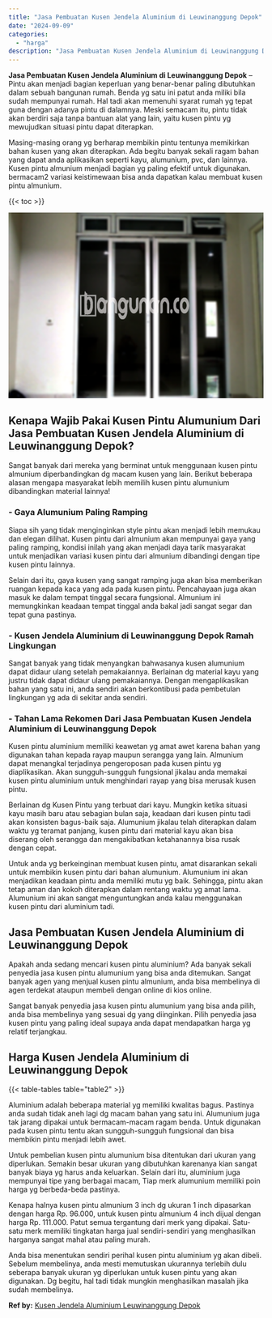 ```yaml
---
title: "Jasa Pembuatan Kusen Jendela Aluminium di Leuwinanggung Depok"
date: "2024-09-09"
categories: 
  - "harga"
description: "Jasa Pembuatan Kusen Jendela Aluminium di Leuwinanggung Depok. Anda bisa menentukan sendiri perihal kusen pintu aluminium yg akan dibeli. Sebelum membelinya,..."
---
```


**Jasa Pembuatan Kusen Jendela Aluminium di Leuwinanggung Depok** – Pintu akan menjadi bagian keperluan yang benar-benar paling dibutuhkan dalam sebuah bangunan rumah. Benda yg satu ini patut anda miliki bila sudah mempunyai rumah. Hal tadi akan memenuhi syarat rumah yg tepat guna dengan adanya pintu di dalamnya. Meski semacam itu, pintu tidak akan berdiri saja tanpa bantuan alat yang lain, yaitu kusen pintu yg mewujudkan situasi pintu dapat diterapkan.

Masing-masing orang yg berharap membikin pintu tentunya memikirkan bahan kusen yang akan diterapkan. Ada begitu banyak sekali ragam bahan yang dapat anda aplikasikan seperti kayu, alumunium, pvc, dan lainnya. Kusen pintu almunium menjadi bagian yg paling efektif untuk digunakan. bermacam2 variasi keistimewaan bisa anda dapatkan kalau membuat kusen pintu almunium.

{{< toc >}}

![Jasa Pembuatan Kusen Jendela Aluminium di Leuwinanggung Depok](/images/harga-kusen-jendela-alumunium-39.png)

## Kenapa Wajib Pakai Kusen Pintu Alumunium Dari Jasa Pembuatan Kusen Jendela Aluminium di Leuwinanggung Depok?

Sangat banyak dari mereka yang berminat untuk menggunaan kusen pintu almunium diperbandingkan dg macam kusen yang lain. Berikut beberapa alasan mengapa masyarakat lebih memilih kusen pintu alumunium dibandingkan material lainnya!

### \- Gaya Alumunium Paling Ramping

Siapa sih yang tidak menginginkan style pintu akan menjadi lebih memukau dan elegan dilihat. Kusen pintu dari almunium akan mempunyai gaya yang paling ramping, kondisi inilah yang akan menjadi daya tarik masyarakat untuk menjadikan variasi kusen pintu dari almunium dibandingi dengan tipe kusen pintu lainnya.

Selain dari itu, gaya kusen yang sangat ramping juga akan bisa memberikan ruangan kepada kaca yang ada pada kusen pintu. Pencahayaan juga akan masuk ke dalam tempat tinggal secara fungsional. Almunium ini memungkinkan keadaan tempat tinggal anda bakal jadi sangat segar dan tepat guna pastinya.

### \- Kusen Jendela Aluminium di Leuwinanggung Depok Ramah Lingkungan

Sangat banyak yang tidak menyangkan bahwasanya kusen alumunium dapat didaur ulang setelah pemakaiannya. Berlainan dg material kayu yang justru tidak dapat didaur ulang pemakaiannya. Dengan mengaplikasikan bahan yang satu ini, anda sendiri akan berkontibusi pada pembetulan lingkungan yg ada di sekitar anda sendiri.

### \- Tahan Lama Rekomen Dari Jasa Pembuatan Kusen Jendela Aluminium di Leuwinanggung Depok

Kusen pintu aluminium memiliki keawetan yg amat awet karena bahan yang digunakan tahan kepada rayap maupun serangga yang lain. Almunium dapat menangkal terjadinya pengeroposan pada kusen pintu yg diaplikasikan. Akan sungguh-sungguh fungsional jikalau anda memakai kusen pintu aluminium untuk menghindari rayap yang bisa merusak kusen pintu.

Berlainan dg Kusen Pintu yang terbuat dari kayu. Mungkin ketika situasi kayu masih baru atau sebagian bulan saja, keadaan dari kusen pintu tadi akan konsisten bagus-baik saja. Alumunium jikalau telah diterapkan dalam waktu yg teramat panjang, kusen pintu dari material kayu akan bisa diserang oleh serangga dan mengakibatkan ketahanannya bisa rusak dengan cepat.

Untuk anda yg berkeinginan membuat kusen pintu, amat disarankan sekali untuk membikin kusen pintu dari bahan alumunium. Alumunium ini akan menjadikan keadaan pintu anda memiliki mutu yg baik. Sehingga, pintu akan tetap aman dan kokoh diterapkan dalam rentang waktu yg amat lama. Alumunium ini akan sangat menguntungkan anda kalau menggunakan kusen pintu dari aluminium tadi.

## Jasa Pembuatan Kusen Jendela Aluminium di Leuwinanggung Depok

Apakah anda sedang mencari kusen pintu aluminium? Ada banyak sekali penyedia jasa kusen pintu alumunium yang bisa anda ditemukan. Sangat banyak agen yang menjual kusen pintu almunium, anda bisa membelinya di agen terdekat ataupun membeli dengan online di kios online.

Sangat banyak penyedia jasa kusen pintu alumunium yang bisa anda pilih, anda bisa membelinya yang sesuai dg yang diinginkan. Pilih penyedia jasa kusen pintu yang paling ideal supaya anda dapat mendapatkan harga yg relatif terjangkau.

## Harga Kusen Jendela Aluminium di Leuwinanggung Depok

{{< table-tables table="table2" >}}

Aluminium adalah beberapa material yg memiliki kwalitas bagus. Pastinya anda sudah tidak aneh lagi dg macam bahan yang satu ini. Alumunium juga tak jarang dipakai untuk bermacam-macam ragam benda. Untuk digunakan pada kusen pintu tentu akan sungguh-sungguh fungsional dan bisa membikin pintu menjadi lebih awet.

Untuk pembelian kusen pintu alumunium bisa ditentukan dari ukuran yang diperlukan. Semakin besar ukuran yang dibutuhkan karenanya kian sangat banyak biaya yg harus anda keluarkan. Selain dari itu, aluminium juga mempunyai tipe yang berbagai macam, Tiap merk alumunium memiliki poin harga yg berbeda-beda pastinya.

Kenapa halnya kusen pintu almunium 3 inch dg ukuran 1 inch dipasarkan dengan harga Rp. 96.000, untuk kusen pintu almunium 4 inch dijual dengan harga Rp. 111.000. Patut semua tergantung dari merk yang dipakai. Satu-satu merk memiliki tingkatan harga jual sendiri-sendiri yang menghasilkan harganya sangat mahal atau paling murah.

Anda bisa menentukan sendiri perihal kusen pintu aluminium yg akan dibeli. Sebelum membelinya, anda mesti memutuskan ukurannya terlebih dulu seberapa banyak ukuran yg diperlukan untuk kusen pintu yang akan digunakan. Dg begitu, hal tadi tidak mungkin menghasilkan masalah jika sudah membelinya.

**Ref by:** [Kusen Jendela Aluminium Leuwinanggung Depok](https://id.wikipedia.org/wiki/Kusen)
